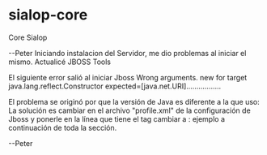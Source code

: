sialop-core
===========

Core Sialop

--Peter
Iniciando instalacion del Servidor, me dio problemas al iniciar el mismo.
Actualicé JBOSS Tools

El siguiente error salió al iniciar Jboss
Wrong arguments. new for target java.lang.reflect.Constructor expected=[java.net.URI].................

El problema se originó por que la versión de Java es diferente a la que uso:
La solución es cambiar en el archivo "profile.xml" de la configuración de Jboss y ponerle en la línea que tiene el tag 
<parameter> cambiar a : <parameter class="java.io.File"> ejemplo a continuación de toda la sección.

<bean name="AttachmentStore" class="org.jboss.system.server.profileservice.repository.AbstractAttachmentStore">
		<constructor><parameter class="java.io.File"><inject bean="BootstrapProfileFactory" property="attachmentStoreRoot" /></parameter></constructor>
		<property name="mainDeployer"><inject bean="MainDeployer" /></property>
		<property name="serializer"><inject bean="AttachmentsSerializer" /></property>
		<property name="persistenceFactory"><inject bean="PersistenceFactory" /></property>
</bean>

--Peter

